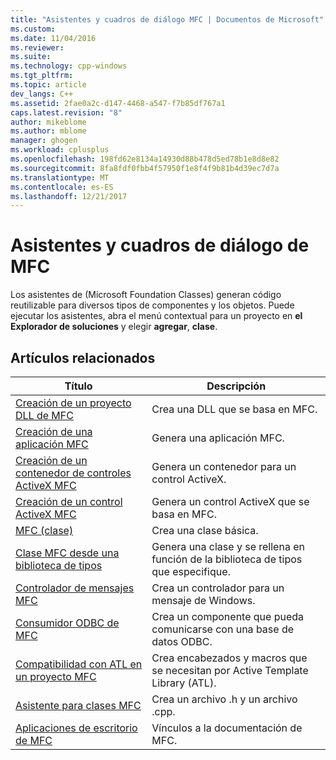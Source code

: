 ```yaml
---
title: "Asistentes y cuadros de diálogo MFC | Documentos de Microsoft"
ms.custom: 
ms.date: 11/04/2016
ms.reviewer: 
ms.suite: 
ms.technology: cpp-windows
ms.tgt_pltfrm: 
ms.topic: article
dev_langs: C++
ms.assetid: 2fae0a2c-d147-4468-a547-f7b85df767a1
caps.latest.revision: "8"
author: mikeblome
ms.author: mblome
manager: ghogen
ms.workload: cplusplus
ms.openlocfilehash: 198fd62e8134a14930d88b478d5ed78b1e8d8e82
ms.sourcegitcommit: 8fa8fdf0fbb4f57950f1e8f4f9b81b4d39ec7d7a
ms.translationtype: MT
ms.contentlocale: es-ES
ms.lasthandoff: 12/21/2017
---
```

# <a name="mfc-wizards-and-dialog-boxes"></a>Asistentes y cuadros de diálogo de MFC
Los asistentes de (Microsoft Foundation Classes) generan código reutilizable para diversos tipos de componentes y los objetos. Puede ejecutar los asistentes, abra el menú contextual para un proyecto en **el Explorador de soluciones** y elegir **agregar**, **clase**.  
  
## <a name="related-articles"></a>Artículos relacionados  
  
|Título|Descripción|  
|-----------|-----------------|  
|[Creación de un proyecto DLL de MFC](../../mfc/reference/creating-an-mfc-dll-project.md)|Crea una DLL que se basa en MFC.|  
|[Creación de una aplicación MFC](../../mfc/reference/creating-an-mfc-application.md)|Genera una aplicación MFC.|  
|[Creación de un contenedor de controles ActiveX MFC](../../mfc/reference/creating-an-mfc-activex-control-container.md)|Genera un contenedor para un control ActiveX.|  
|[Creación de un control ActiveX MFC](../../mfc/reference/creating-an-mfc-activex-control.md)|Genera un control ActiveX que se basa en MFC.|  
|[MFC (clase)](../../mfc/reference/adding-an-mfc-class.md)|Crea una clase básica.|  
|[Clase MFC desde una biblioteca de tipos](../../mfc/reference/adding-an-mfc-class-from-a-type-library.md)|Genera una clase y se rellena en función de la biblioteca de tipos que especifique.|  
|[Controlador de mensajes MFC](../../mfc/reference/adding-an-mfc-message-handler.md)|Crea un controlador para un mensaje de Windows.|  
|[Consumidor ODBC de MFC](../../mfc/reference/adding-an-mfc-odbc-consumer.md)|Crea un componente que pueda comunicarse con una base de datos ODBC.|  
|[Compatibilidad con ATL en un proyecto MFC](../../mfc/reference/adding-atl-support-to-your-mfc-project.md)|Crea encabezados y macros que se necesitan por Active Template Library (ATL).|  
|[Asistente para clases MFC](../../mfc/reference/mfc-class-wizard.md)|Crea un archivo .h y un archivo .cpp.|  
|[Aplicaciones de escritorio de MFC](../../mfc/mfc-desktop-applications.md)|Vínculos a la documentación de MFC.|

